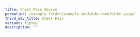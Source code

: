 ```yaml
---
title: Chest Pain Advice
permalink: /example-folder/example-subfolder/subfolder-page/
third_nav_title: Chest Pain
variant: tiptap
description: ""
---
```

<p></p>